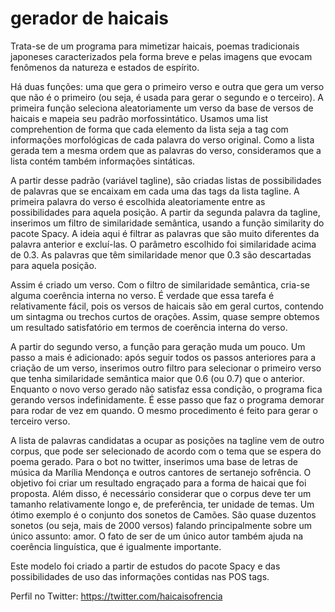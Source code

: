 # gerador de haicais

Trata-se de um programa para mimetizar haicais, poemas tradicionais japoneses caracterizados pela forma breve e pelas imagens que evocam fenômenos da natureza e estados de espírito.

Há duas funções: uma que gera o primeiro verso e outra que gera um verso que não é o primeiro (ou seja, é usada para gerar o segundo e o terceiro).
A primeira função seleciona aleatoriamente um verso da base de versos de haicais e mapeia seu padrão morfossintático. Usamos uma list comprehention de forma que cada elemento da lista seja a tag com informações morfológicas de cada palavra do verso original. Como a lista gerada tem a mesma ordem que as palavras do verso, consideramos que a lista contém também informações sintáticas.

A partir desse padrão (variável tagline), são criadas listas de possibilidades de palavras que se encaixam em cada uma das tags da lista tagline. A primeira palavra do verso é escolhida aleatoriamente entre as possibilidades para aquela posição. A partir da segunda palavra da tagline, inserimos um filtro de similaridade semântica, usando a função similarity do pacote Spacy. A ideia aqui é filtrar as palavras que são muito diferentes da palavra anterior e excluí-las. O parâmetro escolhido foi similaridade acima de 0.3. As palavras que têm similaridade menor que 0.3 são descartadas para aquela posição.

Assim é criado um verso. Com o filtro de similaridade semântica, cria-se alguma coerência interna no verso. É verdade que essa tarefa é relativamente fácil, pois os versos de haicais são em geral curtos, contendo um sintagma ou trechos curtos de orações. Assim, quase sempre obtemos um resultado satisfatório em termos de coerência interna do verso.

A partir do segundo verso, a função para geração muda um pouco. Um passo a mais é adicionado: após seguir todos os passos anteriores para a criação de um verso, inserimos outro filtro para selecionar o primeiro verso que tenha similaridade semântica maior que 0.6 (ou 0.7) que o anterior. Enquanto o novo verso gerado não satisfaz essa condição, o programa fica gerando versos indefinidamente. É esse passo que faz o programa demorar para rodar de vez em quando. O mesmo procedimento é feito para gerar o terceiro verso.

A lista de palavras candidatas a ocupar as posições na tagline vem de outro corpus, que pode ser selecionado de acordo com o tema que se espera do poema gerado. Para o bot no twitter, inserimos uma base de letras de música da Marília Mendonça e outros cantores de sertanejo sofrência. O objetivo foi criar um resultado engraçado para a forma de haicai que foi proposta. Além disso, é necessário considerar que o corpus deve ter um tamanho relativamente longo e, de preferência, ter unidade de temas. Um ótimo exemplo é o conjunto dos sonetos de Camões. São quase duzentos sonetos (ou seja, mais de 2000 versos) falando principalmente sobre um único assunto: amor. O fato de ser de um único autor também ajuda na coerência linguística, que é igualmente importante.

Este modelo foi criado a partir de estudos do pacote Spacy e das possibilidades de uso das informações contidas nas POS tags.

Perfil no Twitter:
https://twitter.com/haicaisofrencia
